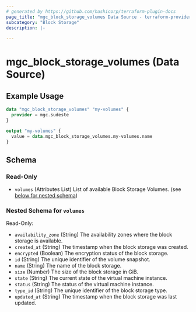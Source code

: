 ```yaml
---
# generated by https://github.com/hashicorp/terraform-plugin-docs
page_title: "mgc_block_storage_volumes Data Source - terraform-provider-mgc"
subcategory: "Block Storage"
description: |-
  
---
```


# mgc_block_storage_volumes (Data Source)



## Example Usage

```terraform
data "mgc_block_storage_volumes" "my-volumes" {
  provider = mgc.sudeste
}

output "my-volumes" {
  value = data.mgc_block_storage_volumes.my-volumes.name
}
```

<!-- schema generated by tfplugindocs -->
## Schema

### Read-Only

- `volumes` (Attributes List) List of available Block Storage Volumes. (see [below for nested schema](#nestedatt--volumes))

<a id="nestedatt--volumes"></a>
### Nested Schema for `volumes`

Read-Only:

- `availability_zone` (String) The availability zones where the block storage is available.
- `created_at` (String) The timestamp when the block storage was created.
- `encrypted` (Boolean) The encryption status of the block storage.
- `id` (String) The unique identifier of the volume snapshot.
- `name` (String) The name of the block storage.
- `size` (Number) The size of the block storage in GiB.
- `state` (String) The current state of the virtual machine instance.
- `status` (String) The status of the virtual machine instance.
- `type_id` (String) The unique identifier of the block storage type.
- `updated_at` (String) The timestamp when the block storage was last updated.
